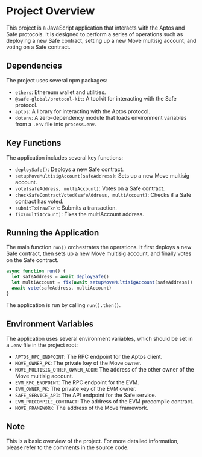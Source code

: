 # Project Overview

This project is a JavaScript application that interacts with the Aptos and Safe protocols. It is designed to perform a series of operations such as deploying a new Safe contract, setting up a new Move multisig account, and voting on a Safe contract.

## Dependencies

The project uses several npm packages:

- `ethers`: Ethereum wallet and utilities.
- `@safe-global/protocol-kit`: A toolkit for interacting with the Safe protocol.
- `aptos`: A library for interacting with the Aptos protocol.
- `dotenv`: A zero-dependency module that loads environment variables from a `.env` file into `process.env`.

## Key Functions

The application includes several key functions:

- `deploySafe()`: Deploys a new Safe contract.
- `setupMoveMultisigAccount(safeAddress)`: Sets up a new Move multisig account.
- `vote(safeAddress, multiAccount)`: Votes on a Safe contract.
- `checkSafeContractVoted(safeAddress, multiAccount)`: Checks if a Safe contract has voted.
- `submitTx(rawTxn)`: Submits a transaction.
- `fix(multiAccount)`: Fixes the multiAccount address.

## Running the Application

The main function `run()` orchestrates the operations. It first deploys a new Safe contract, then sets up a new Move multisig account, and finally votes on the Safe contract.

```javascript
async function run() {
  let safeAddress = await deploySafe()
  let multiAccount = fix(await setupMoveMultisigAccount(safeAddress))
  await vote(safeAddress, multiAccount)
}
```

The application is run by calling `run().then()`.

## Environment Variables

The application uses several environment variables, which should be set in a `.env` file in the project root:

- `APTOS_RPC_ENDPOINT`: The RPC endpoint for the Aptos client.
- `MOVE_OWNER_PK`: The private key of the Move owner.
- `MOVE_MULTISIG_OTHER_OWNER_ADDR`: The address of the other owner of the Move multisig account.
- `EVM_RPC_ENDPOINT`: The RPC endpoint for the EVM.
- `EVM_OWNER_PK`: The private key of the EVM owner.
- `SAFE_SERVICE_API`: The API endpoint for the Safe service.
- `EVM_PRECOMPILE_CONTRACT`: The address of the EVM precompile contract.
- `MOVE_FRAMEWORK`: The address of the Move framework.

## Note

This is a basic overview of the project. For more detailed information, please refer to the comments in the source code.
